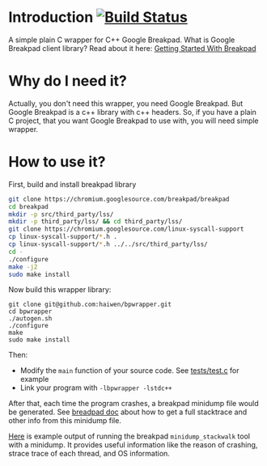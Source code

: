 Introduction [![Build Status](https://secure.travis-ci.org/haiwen/bpwrapper.svg?branch=master)](http://travis-ci.org/haiwen/bpwrapper)
============

A simple plain C wrapper for C++ Google Breakpad.
What is Google Breakpad client library? Read about it here: [Getting Started With Breakpad](https://chromium.googlesource.com/breakpad/breakpad/+/816f242/docs/getting_started_with_breakpad.md)

# Why do I need it?

Actually, you don't need this wrapper, you need Google Breakpad. But Google Breakpad is a c++ library with c++ headers. So, if you have a plain C project, that you want Google Breakpad to use with, you will need simple wrapper.

# How to use it?

First, build and install breakpad library

```sh
git clone https://chromium.googlesource.com/breakpad/breakpad
cd breakpad
mkdir -p src/third_party/lss/
mkdir -p third_party/lss/ && cd third_party/lss/
git clone https://chromium.googlesource.com/linux-syscall-support
cp linux-syscall-support/*.h .
cp linux-syscall-support/*.h ../../src/third_party/lss/
cd -
./configure
make -j2
sudo make install
```

Now build this wrapper library:

```
git clone git@github.com:haiwen/bpwrapper.git
cd bpwrapper
./autogen.sh
./configure
make
sudo make install
```

Then:

- Modify the `main` function of your source code. See [tests/test.c](test.c) for example
- Link your program with `-lbpwrapper -lstdc++`

After that, each time the program crashes, a breakpad minidump file would be generated. See [breadpad doc](https://chromium.googlesource.com/breakpad/breakpad/+/816f242/docs/linux_starter_guide.md) about how to get a full stacktrace and other info from this minidump file.

[Here](example-trace.txt) is example output of running the breakpad `minidump_stackwalk` tool with a minidump. It provides useful information like the reason of crashing, strace trace of each thread, and OS information.
